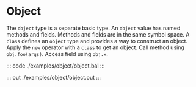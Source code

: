 # Object

The `object` type is a separate basic type.
An `object` value has named methods and fields.
Methods and fields are in the same symbol space.
A `class` defines an `object` type and provides a way to construct an object.
Apply the `new` operator with a `class` to get an object.
Call method using `obj.foo(args)`.
Access field using `obj.x`.


::: code ./examples/object/object.bal :::

::: out ./examples/object/object.out :::